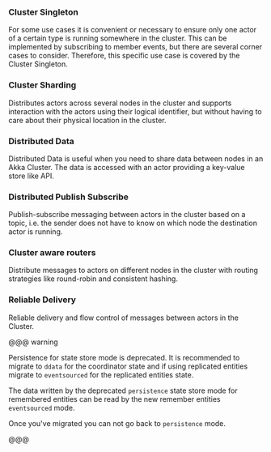 <!--- #cluster-singleton --->
### Cluster Singleton

For some use cases it is convenient or necessary to ensure only one 
actor of a certain type is running somewhere in the cluster.
This can be implemented by subscribing to member events, but there are several corner
cases to consider. Therefore, this specific use case is covered by the Cluster Singleton.

<!--- #cluster-singleton --->

<!--- #cluster-sharding --->
### Cluster Sharding

Distributes actors across several nodes in the cluster and supports interaction
with the actors using their logical identifier, but without having to care about
their physical location in the cluster.

<!--- #cluster-sharding --->

<!--- #cluster-ddata --->
### Distributed Data

Distributed Data is useful when you need to share data between nodes in an
Akka Cluster. The data is accessed with an actor providing a key-value store like API.

<!--- #cluster-ddata --->
 
<!--- #cluster-pubsub --->
### Distributed Publish Subscribe

Publish-subscribe messaging between actors in the cluster based on a topic, 
i.e. the sender does not have to know on which node the destination actor is running.

<!--- #cluster-pubsub --->

<!--- #cluster-router --->
### Cluster aware routers

Distribute messages to actors on different nodes in the cluster with routing strategies
like round-robin and consistent hashing.

<!--- #cluster-router --->

<!--- #reliable-delivery --->
### Reliable Delivery

Reliable delivery and flow control of messages between actors in the Cluster.

<!--- #reliable-delivery --->

<!--- #sharding-persistence-mode-deprecated --->
@@@ warning

Persistence for state store mode is deprecated. It is recommended to migrate to `ddata` for the coordinator state and if using replicated entities
migrate to `eventsourced` for the replicated entities state.

The data written by the deprecated `persistence` state store mode for remembered entities can be read by the new remember entities `eventsourced` mode.

Once you've migrated you can not go back to `persistence` mode.

@@@
<!--- #sharding-persistence-mode-deprecated --->
